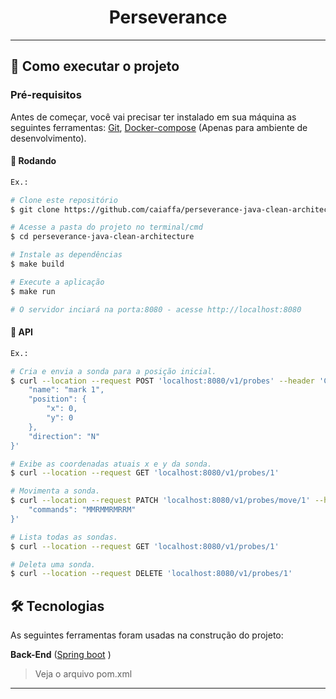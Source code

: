 <div align="center">
    <h1>Perseverance</h1>
</div>

---

## 🚀 Como executar o projeto

### Pré-requisitos

Antes de começar, você vai precisar ter instalado em sua máquina as seguintes ferramentas:
[Git](https://git-scm.com), [Docker-compose](https://docs.docker.com/compose/install) (Apenas para ambiente de desenvolvimento).

#### 🎲 Rodando

```bash
Ex.:

# Clone este repositório
$ git clone https://github.com/caiaffa/perseverance-java-clean-architecture.git

# Acesse a pasta do projeto no terminal/cmd
$ cd perseverance-java-clean-architecture

# Instale as dependências
$ make build

# Execute a aplicação
$ make run

# O servidor inciará na porta:8080 - acesse http://localhost:8080
```

#### 🎲 API

```bash
Ex.:

# Cria e envia a sonda para a posição inicial.
$ curl --location --request POST 'localhost:8080/v1/probes' --header 'Content-Type: application/json' --data-raw '{
    "name": "mark 1",
    "position": {
        "x": 0,
        "y": 0
    },
    "direction": "N"
}'

# Exibe as coordenadas atuais x e y da sonda.
$ curl --location --request GET 'localhost:8080/v1/probes/1'

# Movimenta a sonda.
$ curl --location --request PATCH 'localhost:8080/v1/probes/move/1' --header 'Content-Type: application/json' --data-raw '{   
    "commands": "MMRMMRMRRM"
}'

# Lista todas as sondas.
$ curl --location --request GET 'localhost:8080/v1/probes/1'

# Deleta uma sonda.
$ curl --location --request DELETE 'localhost:8080/v1/probes/1'

```

## 🛠 Tecnologias

As seguintes ferramentas foram usadas na construção do projeto:

**Back-End**  ([Spring boot](https://spring.io/)  )

> Veja o arquivo pom.xml

---